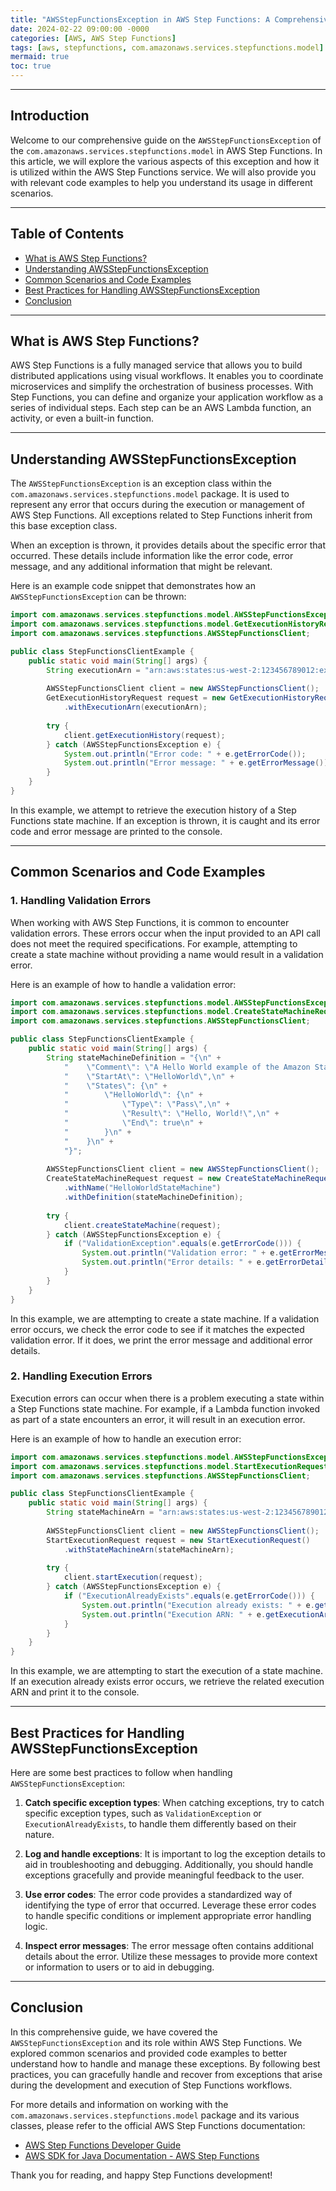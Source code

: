 ```yaml
---
title: "AWSStepFunctionsException in AWS Step Functions: A Comprehensive Guide"
date: 2024-02-22 09:00:00 -0000
categories: [AWS, AWS Step Functions]
tags: [aws, stepfunctions, com.amazonaws.services.stepfunctions.model]
mermaid: true
toc: true
---
```



---

## Introduction

Welcome to our comprehensive guide on the `AWSStepFunctionsException` of the `com.amazonaws.services.stepfunctions.model` in AWS Step Functions. In this article, we will explore the various aspects of this exception and how it is utilized within the AWS Step Functions service. We will also provide you with relevant code examples to help you understand its usage in different scenarios.

---

## Table of Contents

- [What is AWS Step Functions?](#what-is-aws-step-functions)
- [Understanding AWSStepFunctionsException](#understanding-awsstepfunctionsexception)
- [Common Scenarios and Code Examples](#common-scenarios-and-code-examples)
- [Best Practices for Handling AWSStepFunctionsException](#best-practices-for-handling-awsstepfunctionsexception)
- [Conclusion](#conclusion)

---

## What is AWS Step Functions? <a name="what-is-aws-step-functions"></a>

AWS Step Functions is a fully managed service that allows you to build distributed applications using visual workflows. It enables you to coordinate microservices and simplify the orchestration of business processes. With Step Functions, you can define and organize your application workflow as a series of individual steps. Each step can be an AWS Lambda function, an activity, or even a built-in function.

---

## Understanding AWSStepFunctionsException <a name="understanding-awsstepfunctionsexception"></a>

The `AWSStepFunctionsException` is an exception class within the `com.amazonaws.services.stepfunctions.model` package. It is used to represent any error that occurs during the execution or management of AWS Step Functions. All exceptions related to Step Functions inherit from this base exception class.

When an exception is thrown, it provides details about the specific error that occurred. These details include information like the error code, error message, and any additional information that might be relevant.

Here is an example code snippet that demonstrates how an `AWSStepFunctionsException` can be thrown:

```java
import com.amazonaws.services.stepfunctions.model.AWSStepFunctionsException;
import com.amazonaws.services.stepfunctions.model.GetExecutionHistoryRequest;
import com.amazonaws.services.stepfunctions.AWSStepFunctionsClient;

public class StepFunctionsClientExample {
    public static void main(String[] args) {
        String executionArn = "arn:aws:states:us-west-2:123456789012:execution:HelloWorldStateMachine:HelloWorldStateMachineExecution";
        
        AWSStepFunctionsClient client = new AWSStepFunctionsClient();
        GetExecutionHistoryRequest request = new GetExecutionHistoryRequest()
            .withExecutionArn(executionArn);
        
        try {
            client.getExecutionHistory(request);
        } catch (AWSStepFunctionsException e) {
            System.out.println("Error code: " + e.getErrorCode());
            System.out.println("Error message: " + e.getErrorMessage());
        }
    }
}
```

In this example, we attempt to retrieve the execution history of a Step Functions state machine. If an exception is thrown, it is caught and its error code and error message are printed to the console.

---

## Common Scenarios and Code Examples <a name="common-scenarios-and-code-examples"></a>

### 1. Handling Validation Errors

When working with AWS Step Functions, it is common to encounter validation errors. These errors occur when the input provided to an API call does not meet the required specifications. For example, attempting to create a state machine without providing a name would result in a validation error.

Here is an example of how to handle a validation error:

```java
import com.amazonaws.services.stepfunctions.model.AWSStepFunctionsException;
import com.amazonaws.services.stepfunctions.model.CreateStateMachineRequest;
import com.amazonaws.services.stepfunctions.AWSStepFunctionsClient;

public class StepFunctionsClientExample {
    public static void main(String[] args) {
        String stateMachineDefinition = "{\n" +
            "    \"Comment\": \"A Hello World example of the Amazon States Language using a Pass state\",\n" +
            "    \"StartAt\": \"HelloWorld\",\n" +
            "    \"States\": {\n" +
            "        \"HelloWorld\": {\n" +
            "            \"Type\": \"Pass\",\n" +
            "            \"Result\": \"Hello, World!\",\n" +
            "            \"End\": true\n" +
            "        }\n" +
            "    }\n" +
            "}";
        
        AWSStepFunctionsClient client = new AWSStepFunctionsClient();
        CreateStateMachineRequest request = new CreateStateMachineRequest()
            .withName("HelloWorldStateMachine")
            .withDefinition(stateMachineDefinition);
        
        try {
            client.createStateMachine(request);
        } catch (AWSStepFunctionsException e) {
            if ("ValidationException".equals(e.getErrorCode())) {
                System.out.println("Validation error: " + e.getErrorMessage());
                System.out.println("Error details: " + e.getErrorDetails());
            }
        }
    }
}
```

In this example, we are attempting to create a state machine. If a validation error occurs, we check the error code to see if it matches the expected validation error. If it does, we print the error message and additional error details.

### 2. Handling Execution Errors

Execution errors can occur when there is a problem executing a state within a Step Functions state machine. For example, if a Lambda function invoked as part of a state encounters an error, it will result in an execution error.

Here is an example of how to handle an execution error:

```java
import com.amazonaws.services.stepfunctions.model.AWSStepFunctionsException;
import com.amazonaws.services.stepfunctions.model.StartExecutionRequest;
import com.amazonaws.services.stepfunctions.AWSStepFunctionsClient;

public class StepFunctionsClientExample {
    public static void main(String[] args) {
        String stateMachineArn = "arn:aws:states:us-west-2:123456789012:stateMachine:HelloWorldStateMachine";
        
        AWSStepFunctionsClient client = new AWSStepFunctionsClient();
        StartExecutionRequest request = new StartExecutionRequest()
            .withStateMachineArn(stateMachineArn);
        
        try {
            client.startExecution(request);
        } catch (AWSStepFunctionsException e) {
            if ("ExecutionAlreadyExists".equals(e.getErrorCode())) {
                System.out.println("Execution already exists: " + e.getErrorMessage());
                System.out.println("Execution ARN: " + e.getExecutionArn());
            }
        }
    }
}
```

In this example, we are attempting to start the execution of a state machine. If an execution already exists error occurs, we retrieve the related execution ARN and print it to the console.

---

## Best Practices for Handling AWSStepFunctionsException <a name="best-practices-for-handling-awsstepfunctionsexception"></a>

Here are some best practices to follow when handling `AWSStepFunctionsException`:

1. **Catch specific exception types**: When catching exceptions, try to catch specific exception types, such as `ValidationException` or `ExecutionAlreadyExists`, to handle them differently based on their nature.

2. **Log and handle exceptions**: It is important to log the exception details to aid in troubleshooting and debugging. Additionally, you should handle exceptions gracefully and provide meaningful feedback to the user.

3. **Use error codes**: The error code provides a standardized way of identifying the type of error that occurred. Leverage these error codes to handle specific conditions or implement appropriate error handling logic.

4. **Inspect error messages**: The error message often contains additional details about the error. Utilize these messages to provide more context or information to users or to aid in debugging.

---

## Conclusion <a name="conclusion"></a>

In this comprehensive guide, we have covered the `AWSStepFunctionsException` and its role within AWS Step Functions. We explored common scenarios and provided code examples to better understand how to handle and manage these exceptions. By following best practices, you can gracefully handle and recover from exceptions that arise during the development and execution of Step Functions workflows.

For more details and information on working with the `com.amazonaws.services.stepfunctions.model` package and its various classes, please refer to the official AWS Step Functions documentation:

- [AWS Step Functions Developer Guide](https://docs.aws.amazon.com/step-functions/latest/dg/welcome.html)
- [AWS SDK for Java Documentation - AWS Step Functions](https://docs.aws.amazon.com/AWSJavaSDK/latest/javadoc/com/amazonaws/services/stepfunctions/model/package-summary.html)

Thank you for reading, and happy Step Functions development!